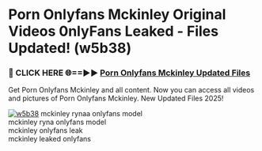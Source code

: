 # Porn Onlyfans Mckinley Original Videos 0nlyFans Leaked - Files Updated! (w5b38)

<h3>🔴 CLICK HERE 🌐==►► <a href="https://tinyurl.com/2wckxsce" rel="nofollow">Porn Onlyfans Mckinley Updated Files</a></h3>

Get Porn Onlyfans Mckinley and all content. Now you can access all videos and pictures of Porn Onlyfans Mckinley. New Updated Files 2025!

[![w5b38](https://i.imgur.com/AFduVYN.gif)](https://tinyurl.com/2wckxsce)
mckinley rynaa onlyfans model<br>
mckinley ryna onlyfans model<br>
mckinley onlyfans leak<br>
mckinley leaked onlyfans
